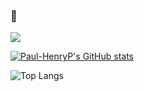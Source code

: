### 👋

![](https://komarev.com/ghpvc/?username=Paul-HenryP&color=green&style=for-the-badge&label=Visitors&base=13)

[![Paul-HenryP's GitHub stats](https://github-readme-stats.vercel.app/api?username=Paul-HenryP&show_icons=true&theme=shadow_red)](https://github.com/anuraghazra/github-readme-stats)

![Top Langs](https://github-readme-stats.vercel.app/api/top-langs/?username=Paul-HenryP&layout=compact)

<!--
**Paul-HenryP/Paul-HenryP** is a ✨ _special_ ✨ repository because its `README.md` (this file) appears on your GitHub profile.

Here are some ideas to get you started:

- 🔭 I’m currently working on ...
- 🌱 I’m currently learning ...
- 👯 I’m looking to collaborate on ...
- 🤔 I’m looking for help with ...
- 💬 Ask me about ...
- 📫 How to reach me: ...
- 😄 Pronouns: ...
- ⚡ Fun fact: ...
-->
